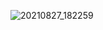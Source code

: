 ![20210827_182259](https://user-images.githubusercontent.com/88355133/131105011-96e07b93-f695-4dcc-a713-4bb8d908ac61.png)

